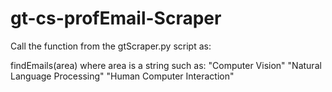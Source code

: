 # gt-cs-profEmail-Scraper

Call the function from the gtScraper.py script as:

findEmails(area) where area is a string such as:
  "Computer Vision"
  "Natural Language Processing"
  "Human Computer Interaction"

